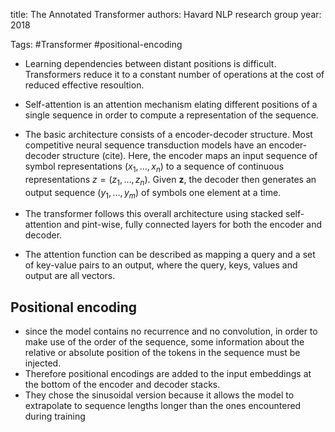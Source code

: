 
title: The Annotated Transformer
authors: Havard NLP research group
year: 2018


Tags: #Transformer #positional-encoding

- Learning dependencies between distant positions is difficult. Transformers reduce it to a constant number of operations at the cost of reduced effective resoultion.
- Self-attention is an attention mechanism elating different positions of a single sequence in order to compute a representation of the sequence.
- The basic architecture consists of a encoder-decoder structure. Most competitive neural sequence transduction models have an encoder-decoder structure (cite). Here, the encoder maps an input sequence of symbol representations $\left(x_{1}, \ldots, x_{n}\right)$ to a sequence of continuous representations $z=\left(z_{1}, \ldots, z_{n}\right)$. Given $\mathbf{z}$, the decoder then generates an output sequence $\left(y_{1}, \ldots, y_{m}\right)$ of symbols one element at a time.
- The transformer follows this overall architecture using stacked self-attention and pint-wise, fully connected layers for both the encoder and decoder.

- The attention function can be described as mapping a query and a set of key-value pairs to an output, where the query, keys, values and output are all vectors.


## Positional encoding
- since the model contains no recurrence and no convolution, in order to make use of the order of the sequence, some information about the relative or absolute position of the tokens in the sequence must be injected.
- Therefore positional encodings are added to the input embeddings at the bottom of the encoder and decoder stacks.
- They chose the sinusoidal version because it allows the model to extrapolate to sequence lengths longer than the ones encountered during training